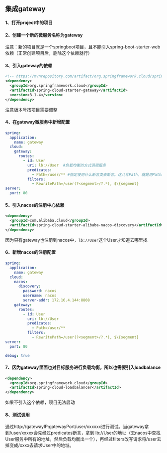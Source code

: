 ## 集成gateway



#### 1、打开project中的项目



#### 2、创建一个新的微服务名称为gateway

注意：新的项目就是一个springboot项目，且不能引入spring-boot-starter-web依赖（正常创建项目后，删除这个依赖就行）



#### 3、引入gateway的依赖

```xml
<!-- https://mvnrepository.com/artifact/org.springframework.cloud/spring-cloud-starter-gateway -->
<dependency>
  <groupId>org.springframework.cloud</groupId>
  <artifactId>spring-cloud-starter-gateway</artifactId>
  <version>3.1.4</version>
</dependency>
```

注意版本号按项目需要调整



#### 4、在gateway微服务中新增配置

```yaml
spring:
  application:
    name: gateway
  cloud:
    gateway:
      routes:
        - id: User
          uri: lb://User  #负载均衡的方式调用服务
          predicates:
            - Path=/user/** #指定使用什么断言类去断言。这儿写Path，就是用PathRoutePredicateFactory类去断言，Path来自PathRoutePredicateFactory的类名
          filters:
            - RewritePath=/user(?<segment>/?.*), $\{segment}
server:
  port: 80
```



#### 5、引入nacos的注册中心依赖

```xml
<dependency>
  <groupId>com.alibaba.cloud</groupId>
  <artifactId>spring-cloud-starter-alibaba-nacos-discovery</artifactId>
</dependency>
```

因为只有gateway也注册到nacos中，`lb://User`这个User才知道去哪里找



#### 6、新增nacos的注册配置

```yaml
spring:
  application:
    name: gateway
  cloud:
    nacos:
      discovery:
        password: nacos
        username: nacos
        server-addr: 172.16.4.144:8808
    gateway:
      routes:
        - id: User
          uri: lb://User
          predicates:
            - Path=/user/**
          filters:
            - RewritePath=/user(?<segment>/?.*), $\{segment}
server:
  port: 80

debug: true
```



#### 7、因为gateway里面也对目标服务进行负载均衡，所以也需要引入loadbalance

```xml
<dependency>
  <groupId>org.springframework.cloud</groupId>
  <artifactId>spring-cloud-loadbalancer</artifactId>
</dependency>
```

如果不引入这个依赖，项目无法启动



#### 8、测试调用

通过http://gatewayIP:gatewayPort/user/xxxxxx进行测试。当gateway拿到/user/xxxxx会先经过predicates断言，拿到 lb://User的地址（去nacos中查找User服务中所有的地址，然后负载均衡出一个），再经过filters改写请求将/user去掉变成/xxxx去请求User中的地址。
